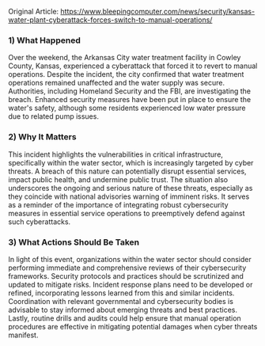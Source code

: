 Original Article: https://www.bleepingcomputer.com/news/security/kansas-water-plant-cyberattack-forces-switch-to-manual-operations/

### 1) What Happened

Over the weekend, the Arkansas City water treatment facility in Cowley County, Kansas, experienced a cyberattack that forced it to revert to manual operations. Despite the incident, the city confirmed that water treatment operations remained unaffected and the water supply was secure. Authorities, including Homeland Security and the FBI, are investigating the breach. Enhanced security measures have been put in place to ensure the water's safety, although some residents experienced low water pressure due to related pump issues.

### 2) Why It Matters

This incident highlights the vulnerabilities in critical infrastructure, specifically within the water sector, which is increasingly targeted by cyber threats. A breach of this nature can potentially disrupt essential services, impact public health, and undermine public trust. The situation also underscores the ongoing and serious nature of these threats, especially as they coincide with national advisories warning of imminent risks. It serves as a reminder of the importance of integrating robust cybersecurity measures in essential service operations to preemptively defend against such cyberattacks.

### 3) What Actions Should Be Taken

In light of this event, organizations within the water sector should consider performing immediate and comprehensive reviews of their cybersecurity frameworks. Security protocols and practices should be scrutinized and updated to mitigate risks. Incident response plans need to be developed or refined, incorporating lessons learned from this and similar incidents. Coordination with relevant governmental and cybersecurity bodies is advisable to stay informed about emerging threats and best practices. Lastly, routine drills and audits could help ensure that manual operation procedures are effective in mitigating potential damages when cyber threats manifest.